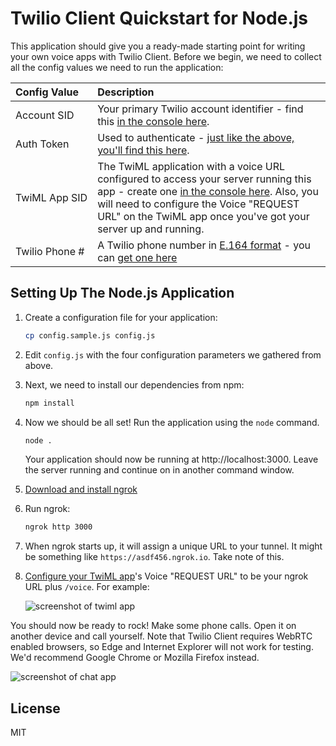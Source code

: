 # Twilio Client Quickstart for Node.js

This application should give you a ready-made starting point for writing your
own voice apps with Twilio Client. Before we begin, we need to collect
all the config values we need to run the application:

| Config&nbsp;Value  | Description |
| :-------------  |:------------- |
Account&nbsp;SID | Your primary Twilio account identifier - find this [in the console here](https://www.twilio.com/console).
Auth&nbsp;Token | Used to authenticate - [just like the above, you'll find this here](https://www.twilio.com/console).
TwiML&nbsp;App&nbsp;SID | The TwiML application with a voice URL configured to access your server running this app - create one [in the console here](https://www.twilio.com//console/phone-numbers/dev-tools/twiml-apps). Also, you will need to configure the Voice "REQUEST URL" on the TwiML app once you've got your server up and running.
Twilio&nbsp;Phone&nbsp;# | A Twilio phone number in [E.164 format](https://en.wikipedia.org/wiki/E.164) - you can [get one here](https://www.twilio.com/console/phone-numbers/incoming)

## Setting Up The Node.js Application

1. Create a configuration file for your application:

    ```bash
    cp config.sample.js config.js
    ```

2. Edit `config.js` with the four configuration parameters we gathered from above.

3. Next, we need to install our dependencies from npm:

    ```bash
    npm install
    ```

4. Now we should be all set! Run the application using the `node` command.

    ```bash
    node .
    ```
    
    Your application should now be running at http://localhost:3000.
    Leave the server running and continue on in another command window.
    
5. [Download and install ngrok](https://ngrok.com/download)

6. Run ngrok:

    ```bash
    ngrok http 3000
    ```

7. When ngrok starts up, it will assign a unique URL to your tunnel.
It might be something like `https://asdf456.ngrok.io`. Take note of this.

8. [Configure your TwiML app](https://www.twilio.com/console/phone-numbers/dev-tools/twiml-apps)'s
Voice "REQUEST URL" to be your ngrok URL plus `/voice`. For example:

    ![screenshot of twiml app](https://s3.amazonaws.com/com.twilio.prod.twilio-docs/images/TwilioClientRequestUrl.original.png)

You should now be ready to rock! Make some phone calls.
Open it on another device and call yourself. Note that Twilio Client requires
WebRTC enabled browsers, so Edge and Internet Explorer will not work for testing.
We'd recommend Google Chrome or Mozilla Firefox instead. 

![screenshot of chat app](https://s3.amazonaws.com/com.twilio.prod.twilio-docs/images/TwilioClientQuickstart.original.png)

## License

MIT
